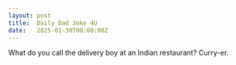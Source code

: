 ```yaml
---
layout: post
title:  Daily Dad Joke 4U
date:   2025-01-30T00:00:00Z
---
```

What do you call the delivery boy at an Indian restaurant? Curry-er.
